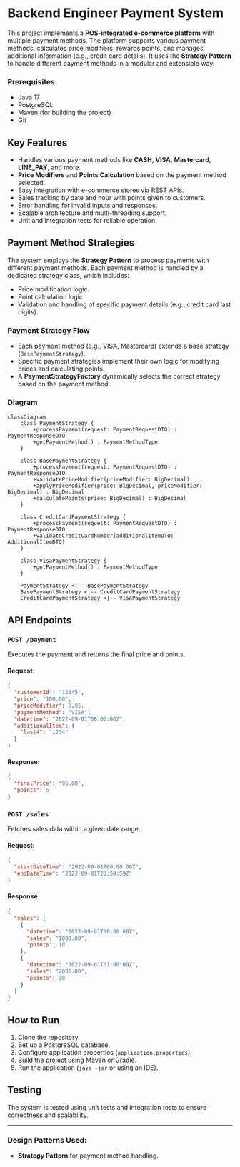 
# Backend Engineer Payment System

This project implements a **POS-integrated e-commerce platform** with multiple payment methods. The platform supports various payment methods, calculates price modifiers, rewards points, and manages additional information (e.g., credit card details). It uses the **Strategy Pattern** to handle different payment methods in a modular and extensible way.

### Prerequisites:
- Java 17
- PostgreSQL
- Maven (for building the project)
- Git

## Key Features
- Handles various payment methods like **CASH**, **VISA**, **Mastercard**, **LINE_PAY**, and more.
- **Price Modifiers** and **Points Calculation** based on the payment method selected.
- Easy integration with e-commerce stores via REST APIs.
- Sales tracking by date and hour with points given to customers.
- Error handling for invalid inputs and responses.
- Scalable architecture and multi-threading support.
- Unit and integration tests for reliable operation.

## Payment Method Strategies
The system employs the **Strategy Pattern** to process payments with different payment methods. Each payment method is handled by a dedicated strategy class, which includes:
- Price modification logic.
- Point calculation logic.
- Validation and handling of specific payment details (e.g., credit card last digits).

### Payment Strategy Flow
- Each payment method (e.g., VISA, Mastercard) extends a base strategy (`BasePaymentStrategy`).
- Specific payment strategies implement their own logic for modifying prices and calculating points.
- A **PaymentStrategyFactory** dynamically selects the correct strategy based on the payment method.

### Diagram

```mermaid
classDiagram
    class PaymentStrategy {
        +processPayment(request: PaymentRequestDTO) : PaymentResponseDTO
        +getPaymentMethod() : PaymentMethodType
    }

    class BasePaymentStrategy {
        +processPayment(request: PaymentRequestDTO) : PaymentResponseDTO
        +validatePriceModifier(priceModifier: BigDecimal)
        +applyPriceModifier(price: BigDecimal, priceModifier: BigDecimal) : BigDecimal
        +calculatePoints(price: BigDecimal) : BigDecimal
    }

    class CreditCardPaymentStrategy {
        +processPayment(request: PaymentRequestDTO) : PaymentResponseDTO
        +validateCreditCardNumber(additionalItemDTO: AdditionalItemDTO)
    }

    class VisaPaymentStrategy {
        +getPaymentMethod() : PaymentMethodType
    }

    PaymentStrategy <|-- BasePaymentStrategy
    BasePaymentStrategy <|-- CreditCardPaymentStrategy
    CreditCardPaymentStrategy <|-- VisaPaymentStrategy
```

## API Endpoints

### `POST /payment`
Executes the payment and returns the final price and points.

#### Request:
```json
{
  "customerId": "12345",
  "price": "100.00",
  "priceModifier": 0.95,
  "paymentMethod": "VISA",
  "datetime": "2022-09-01T00:00:00Z",
  "additionalItem": {
    "last4": "1234"
  }
}
```

#### Response:
```json
{
  "finalPrice": "95.00",
  "points": 5
}
```

### `POST /sales`
Fetches sales data within a given date range.

#### Request:
```json
{
  "startDateTime": "2022-09-01T00:00:00Z",
  "endDateTime": "2022-09-01T23:59:59Z"
}
```

#### Response:
```json
{
  "sales": [
    {
      "datetime": "2022-09-01T00:00:00Z",
      "sales": "1000.00",
      "points": 10
    },
    {
      "datetime": "2022-09-01T01:00:00Z",
      "sales": "2000.00",
      "points": 20
    }
  ]
}
```

## How to Run

1. Clone the repository.
2. Set up a PostgreSQL database.
3. Configure application properties (`application.properties`).
4. Build the project using Maven or Gradle.
5. Run the application (`java -jar` or using an IDE).

## Testing
The system is tested using unit tests and integration tests to ensure correctness and scalability.

---

### Design Patterns Used:
- **Strategy Pattern** for payment method handling.

